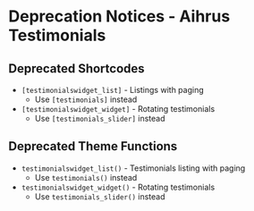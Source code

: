 # Deprecation Notices - Aihrus Testimonials

## Deprecated Shortcodes

* `[testimonialswidget_list]` - Listings with paging
	* Use `[testimonials]` instead
* `[testimonialswidget_widget]` - Rotating testimonials
	* Use `[testimonials_slider]` instead

## Deprecated Theme Functions

* `testimonialswidget_list()` - Testimonials listing with paging 
	* Use `testimonials()` instead
* `testimonialswidget_widget()` - Rotating testimonials
	* Use `testimonials_slider()` instead
